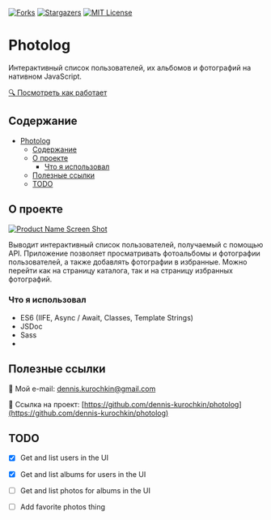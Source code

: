 <!-- PROJECT SHIELDS -->
<!--
*** I'm using markdown "reference style" links for readability.
*** Reference links are enclosed in brackets [ ] instead of parentheses ( ).
*** See the bottom of this document for the declaration of the reference variables
*** for contributors-url, forks-url, etc. This is an optional, concise syntax you may use.
*** https://www.markdownguide.org/basic-syntax/#reference-style-links
-->
[![Forks][forks-shield]][forks-url]
[![Stargazers][stars-shield]][stars-url]
[![MIT License][license-shield]][license-url]

<!-- PROJECT LOGO -->
# Photolog

Интерактивный список пользователей, их альбомов и фотографий на нативном JavaScript.

<a href="https://github.com/dennis-kurochkin/photolog">🔍 Посмотреть как работает</a>




<!-- Содержание -->
## Содержание

- [Photolog](#photolog)
  - [Содержание](#содержание)
  - [О проекте](#о-проекте)
    - [Что я использовал](#что-я-использовал)
  - [Полезные ссылки](#полезные-ссылки)
  - [TODO](#todo)



<!-- ABOUT THE PROJECT -->
## О проекте

[![Product Name Screen Shot][product-screenshot]](https://example.com)

Выводит интерактивный список пользователей, получаемый с помощью API. Приложение позволяет просматривать фотоальбомы и фотографии пользователей, а также добавлять фотографии в избранные. Можно перейти как на страницу каталога, так и на страницу избранных фотографий.


### Что я использовал

* ES6 (IIFE, Async / Await, Classes, Template Strings)
* JSDoc
* Sass
* []()


## Полезные ссылки

📧 Мой e-mail:  dennis.kurochkin@gmail.com

💼 Ссылка на проект: [https://github.com/dennis-kurochkin/photolog](https://github.com/dennis-kurochkin/photolog)


## TODO

- [x] Get and list users in the UI
- [x] Get and list albums for users in the UI
- [ ] Get and list photos for albums in the UI
- [ ] Add favorite photos thing


<!-- MARKDOWN LINKS & IMAGES -->
<!-- https://www.markdownguide.org/basic-syntax/#reference-style-links -->
[contributors-shield]: https://img.shields.io/github/contributors/dennis-kurochkin/photolog.svg?style=flat-square
[contributors-url]: https://github.com/dennis-kurochkin/photolog/graphs/contributors
[forks-shield]: https://img.shields.io/github/forks/dennis-kurochkin/photolog.svg?style=flat-square
[forks-url]: https://github.com/dennis-kurochkin/photolog/network/members
[stars-shield]: https://img.shields.io/github/stars/dennis-kurochkin/photolog.svg?style=flat-square
[stars-url]: https://github.com/dennis-kurochkin/photolog/stargazers
[issues-shield]: https://img.shields.io/github/issues/dennis-kurochkin/photolog.svg?style=flat-square
[issues-url]: https://github.com/dennis-kurochkin/photolog/issues
[license-shield]: https://img.shields.io/github/license/dennis-kurochkin/photolog.svg?style=flat-square
[license-url]: https://github.com/dennis-kurochkin/photolog/blob/master/LICENSE.txt
[product-screenshot]: images/screenshot.png
